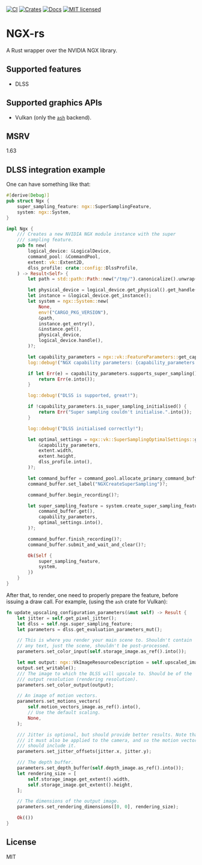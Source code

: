[![CI](https://github.com/vityafx/nvngx-rs/actions/workflows/ci.yml/badge.svg)](https://github.com/vityafx/nvngx-rs/actions/workflows/ci.yml)
[![Crates](https://img.shields.io/crates/v/nvngx-rs.svg)](https://crates.io/crates/nvngx)
[![Docs](https://docs.rs/nvngx-rs/badge.svg)](https://docs.rs/nvngx)
[![MIT licensed](https://img.shields.io/badge/license-MIT-blue.svg)](./LICENSE)

# NGX-rs

A Rust wrapper over the NVIDIA NGX library.

## Supported features

- DLSS

## Supported graphics APIs

- Vulkan (only the [`ash`](https://crates.io/crates/ash) backend).

## MSRV
1.63

## DLSS integration example

One can have something like that:

```rust
#[derive(Debug)]
pub struct Ngx {
    super_sampling_feature: ngx::SuperSamplingFeature,
    system: ngx::System,
}

impl Ngx {
    /// Creates a new NVIDIA NGX module instance with the super
    /// sampling feature.
    pub fn new(
        logical_device: &LogicalDevice,
        command_pool: &CommandPool,
        extent: vk::Extent2D,
        dlss_profile: crate::config::DlssProfile,
    ) -> Result<Self> {
        let path = std::path::Path::new("/tmp/").canonicalize().unwrap();

        let physical_device = logical_device.get_physical().get_handle();
        let instance = &logical_device.get_instance();
        let system = ngx::System::new(
            None,
            env!("CARGO_PKG_VERSION"),
            &path,
            instance.get_entry(),
            &instance.get(),
            physical_device,
            logical_device.handle(),
        )?;

        let capability_parameters = ngx::vk::FeatureParameters::get_capability_parameters()?;
        log::debug!("NGX capability parameters: {capability_parameters:#?}");

        if let Err(e) = capability_parameters.supports_super_sampling() {
            return Err(e.into());
        }

        log::debug!("DLSS is supported, great!");

        if !capability_parameters.is_super_sampling_initialised() {
            return Err("Super sampling couldn't initialise.".into());
        }

        log::debug!("DLSS initialised correctly!");

        let optimal_settings = ngx::vk::SuperSamplingOptimalSettings::get_optimal_settings(
            &capability_parameters,
            extent.width,
            extent.height,
            dlss_profile.into(),
        )?;

        let command_buffer = command_pool.allocate_primary_command_buffer_scoped()?;
        command_buffer.set_label("NGXCreateSuperSampling")?;

        command_buffer.begin_recording()?;

        let super_sampling_feature = system.create_super_sampling_feature(
            command_buffer.get(),
            capability_parameters,
            optimal_settings.into(),
        )?;

        command_buffer.finish_recording()?;
        command_buffer.submit_and_wait_and_clear()?;

        Ok(Self {
            super_sampling_feature,
            system,
        })
    }
}
```

After that, to render, one need to properly prepare the feature, before
issuing a draw call. For example, (using the `ash` crate for Vulkan):

```rust
fn update_upscaling_configuration_parameters(&mut self) -> Result {
    let jitter = self.get_pixel_jitter();
    let dlss = self.ngx.super_sampling_feature;
    let parameters = dlss.get_evaluation_parameters_mut();

    // This is where you render your main scene to. Shouldn't contain
    // any text, just the scene, shouldn't be post-processed.
    parameters.set_color_input(self.storage_image.as_ref().into());

    let mut output: ngx::VkImageResourceDescription = self.upscaled_image.as_ref().into();
    output.set_writable();
    /// The image to which the DLSS will upscale to. Should be of the
    /// output resolution (rendering resolution).
    parameters.set_color_output(output);

    // An image of motion vectors.
    parameters.set_motions_vectors(
        self.motion_vectors_image.as_ref().into(),
        // Use the default scaling.
        None,
    );

    /// Jitter is optional, but should provide better results. Note that
    /// it must also be applied to the camera, and so the motion vectors
    /// should include it.
    parameters.set_jitter_offsets(jitter.x, jitter.y);

    /// The depth buffer.
    parameters.set_depth_buffer(self.depth_image.as_ref().into());
    let rendering_size = [
        self.storage_image.get_extent().width,
        self.storage_image.get_extent().height,
    ];

    // The dimensions of the output image.
    parameters.set_rendering_dimensions([0, 0], rendering_size);

    Ok(())
}
```

## License

MIT
